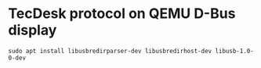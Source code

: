 # TecDesk protocol on QEMU D-Bus display

```
sudo apt install libusbredirparser-dev libusbredirhost-dev libusb-1.0-0-dev
```
